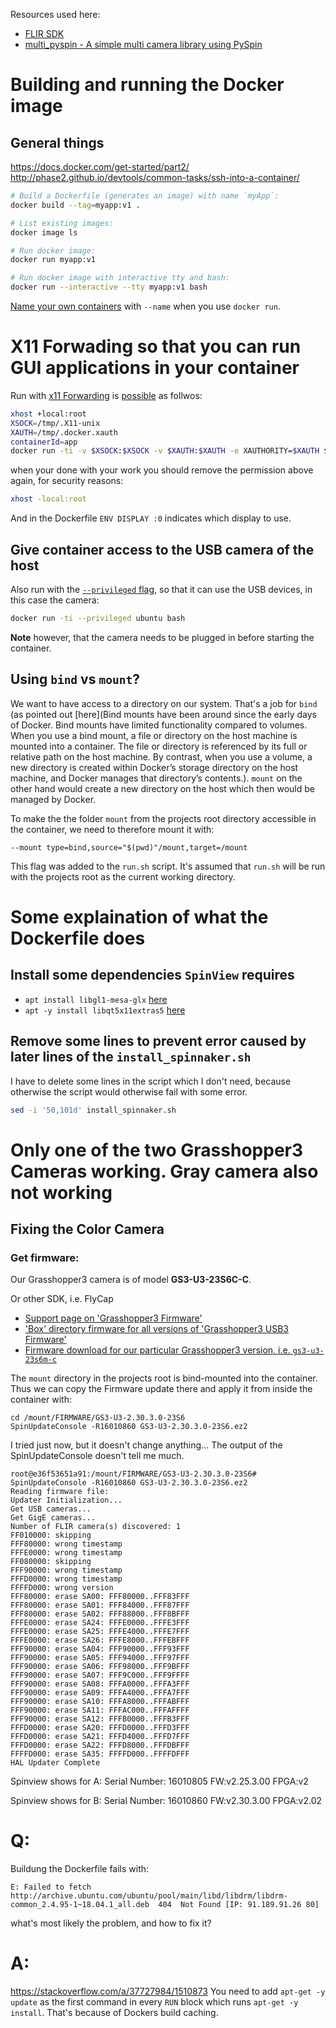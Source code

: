 Resources used here:

*   [FLIR SDK](https://flir.app.boxcn.net/v/SpinnakerSDK)
*   [multi_pyspin - A simple multi camera library using PySpin](https://github.com/justinblaber/multi_pyspin)

# Building and running the Docker image
## General things
https://docs.docker.com/get-started/part2/
http://phase2.github.io/devtools/common-tasks/ssh-into-a-container/


```bash
# Build a Dockerfile (generates an image) with name `myApp`:
docker build --tag=myapp:v1 .

# List existing images:
docker image ls

# Run docker image:
docker run myapp:v1

# Run docker image with interactive tty and bash:
docker run --interactive --tty myapp:v1 bash
```

[Name your own containers](https://stackoverflow.com/questions/25230812/when-to-use-dockers-container-name) with `--name` when you use `docker run`.

# X11 Forwading so that you can run GUI applications in your container
Run with [x11 Forwarding](https://stackoverflow.com/a/25280523/1510873) is [possible](http://wiki.ros.org/docker/Tutorials/GUI#The_simple_way) as follwos:
```bash
xhost +local:root
XSOCK=/tmp/.X11-unix
XAUTH=/tmp/.docker.xauth
containerId=app
docker run -ti -v $XSOCK:$XSOCK -v $XAUTH:$XAUTH -e XAUTHORITY=$XAUTH $containerId bash
```
when your done with your work you should remove the permission above again, for
security reasons:
```bash
xhost -local:root
```
And in the Dockerfile `ENV DISPLAY :0` indicates which display to use.

## Give container access to the USB camera of the host
Also run with the
[`--privileged` flag](https://stackoverflow.com/a/55198696/1510873),
so that it can use the USB devices, in this case the camera:
```bash
docker run -ti --privileged ubuntu bash
```

**Note** however, that the camera needs to be plugged in before starting the container.

## Using `bind` vs `mount`?
We want to have access to a directory on our system. That's a job for `bind` (as pointed out [here](Bind mounts have been around since the early days of Docker. Bind mounts have limited functionality compared to volumes. When you use a bind mount, a file or directory on the host machine is mounted into a container. The file or directory is referenced by its full or relative path on the host machine. By contrast, when you use a volume, a new directory is created within Docker’s storage directory on the host machine, and Docker manages that directory’s contents.).
`mount` on the other hand would create a new directory on the host which then would be managed by Docker.

To make the the folder `mount` from the projects root directory accessible in the container, we need to therefore mount it with:
```
--mount type=bind,source="$(pwd)"/mount,target=/mount
```
This flag was added to the `run.sh` script. It's assumed that `run.sh` will be run with the projects root as the current working directory.

# Some explaination of what the Dockerfile does

## Install some dependencies `SpinView` requires
*   `apt install libgl1-mesa-glx` [here](https://github.com/ContinuumIO/docker-images/issues/49#issuecomment-302152488)
*   `apt -y install libqt5x11extras5` [here](https://askubuntu.com/a/902774/163596)

## Remove some lines to prevent error caused by later lines of the `install_spinnaker.sh`
I have to delete some lines in the script which I don't need, because otherwise
the script would otherwise fail with some error.
```bash
sed -i '50,101d' install_spinnaker.sh  
```

# Only one of the two Grasshopper3 Cameras working. Gray camera also not working

## Fixing the Color Camera
### Get firmware:
Our Grasshopper3 camera is of model **GS3-U3-23S6C-C**.

Or other SDK, i.e. FlyCap

* [Support page on 'Grasshopper3 Firmware'](https://www.flir.com/support/?query=Grasshopper3+Firmware)
* ['Box' directory firmware for all versions of 'Grasshopper3 USB3 Firmware'](https://flir.app.boxcn.net/s/32307vvdezwgu27g6eojf5qw8z6mmndt)
* [Firmware download for our particular Grasshopper3 version, i.e. `gs3-u3-23s6m-c`](https://flir.app.boxcn.net/s/32307vvdezwgu27g6eojf5qw8z6mmndt/file/418659834016)

The `mount` directory in the projects root is bind-mounted into the container. Thus we can copy the Firmware update there and apply it from inside the container with:
```
cd /mount/FIRMWARE/GS3-U3-2.30.3.0-23S6
SpinUpdateConsole -R16010860 GS3-U3-2.30.3.0-23S6.ez2
```
I tried just now, but it doesn't change anything... The output of the SpinUpdateConsole doesn't tell me much.
```
root@e36f53651a91:/mount/FIRMWARE/GS3-U3-2.30.3.0-23S6# SpinUpdateConsole -R16010860 GS3-U3-2.30.3.0-23S6.ez2
Reading firmware file:
Updater Initialization...
Get USB cameras...
Get GigE cameras...
Number of FLIR camera(s) discovered: 1
FF010000: skipping
FFF80000: wrong timestamp
FFFE0000: wrong timestamp
FF080000: skipping
FFF90000: wrong timestamp
FFFD0000: wrong timestamp
FFFFD000: wrong version
FFF80000: erase SA00: FFF80000..FFF83FFF
FFF80000: erase SA01: FFF84000..FFF87FFF
FFF80000: erase SA02: FFF88000..FFF8BFFF
FFFE0000: erase SA24: FFFE0000..FFFE3FFF
FFFE0000: erase SA25: FFFE4000..FFFE7FFF
FFFE0000: erase SA26: FFFE8000..FFFEBFFF
FFF90000: erase SA04: FFF90000..FFF93FFF
FFF90000: erase SA05: FFF94000..FFF97FFF
FFF90000: erase SA06: FFF98000..FFF9BFFF
FFF90000: erase SA07: FFF9C000..FFF9FFFF
FFF90000: erase SA08: FFFA0000..FFFA3FFF
FFF90000: erase SA09: FFFA4000..FFFA7FFF
FFF90000: erase SA10: FFFA8000..FFFABFFF
FFF90000: erase SA11: FFFAC000..FFFAFFFF
FFF90000: erase SA12: FFFB0000..FFFB3FFF
FFFD0000: erase SA20: FFFD0000..FFFD3FFF
FFFD0000: erase SA21: FFFD4000..FFFD7FFF
FFFD0000: erase SA22: FFFD8000..FFFDBFFF
FFFFD000: erase SA35: FFFFD000..FFFFDFFF
HAL Updater Complete
```

Spinview shows for A:
Serial Number: 16010805
FW:v2.25.3.00 FPGA:v2

Spinview shows for B:
Serial Number: 16010860
FW:v2.30.3.00 FPGA:v2.02

# Q:
Buildung the Dockerfile fails with:
```
E: Failed to fetch http://archive.ubuntu.com/ubuntu/pool/main/libd/libdrm/libdrm-common_2.4.95-1~18.04.1_all.deb  404  Not Found [IP: 91.189.91.26 80]
```
what's most likely the problem, and how to fix it?
# A:
https://stackoverflow.com/a/37727984/1510873
You need to add `apt-get -y update` as the first command in every `RUN` block which runs `apt-get -y install`. That's because of Dockers build caching.
